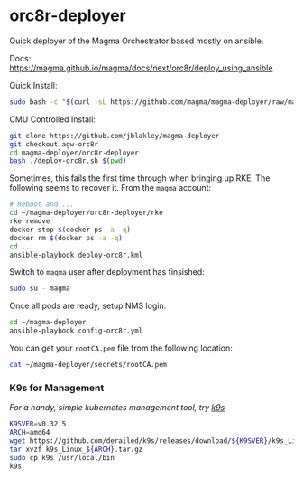 # orc8r-deployer
Quick deployer of the Magma Orchestrator based mostly on ansible.

Docs: https://magma.github.io/magma/docs/next/orc8r/deploy_using_ansible

Quick Install:

```bash
sudo bash -c "$(curl -sL https://github.com/magma/magma-deployer/raw/main/deploy-orc8r.sh)"
```

CMU Controlled Install:

```bash
git clone https://github.com/jblakley/magma-deployer
git checkout agw-orc8r
cd magma-deployer/orc8r-deployer
bash ./deploy-orc8r.sh $(pwd)
```

Sometimes, this fails the first time through when bringing up RKE. The following seems to recover it. From the `magma` account:

```bash
# Reboot and ...
cd ~/magma-deployer/orc8r-deployer/rke
rke remove
docker stop $(docker ps -a -q)
docker rm $(docker ps -a -q)
cd ..
ansible-playbook deploy-orc8r.kml
```

Switch to `magma` user after deployment has finsished:

```bash
sudo su - magma
```

Once all pods are ready, setup NMS login:

```bash
cd ~/magma-deployer
ansible-playbook config-orc8r.yml
```

You can get your `rootCA.pem` file from the following location:

```bash
cat ~/magma-deployer/secrets/rootCA.pem
```

### K9s for Management
*For a handy, simple kubernetes management tool, try [k9s](https://github.com/derailed/k9s)*

```bash
K9SVER=v0.32.5
ARCH=amd64
wget https://github.com/derailed/k9s/releases/download/${K9SVER}/k9s_Linux_${ARCH}.tar.gz
tar xvzf k9s_Linux_${ARCH}.tar.gz
sudo cp k9s /usr/local/bin
k9s
```

